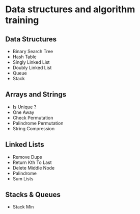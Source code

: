 # Data structures and algorithm training
## Data Structures
- Binary Search Tree
- Hash Table
- Singly Linked List
- Doubly Linked List
- Queue
- Stack

## Arrays and Strings
 - Is Unique ?
 - One Away
 - Check Permutation
 - Palindrome Permutation
 - String Compression

## Linked Lists
 - Remove Dups
 - Return Kth To Last
 - Delete Middle Node
 - Palindrome
 - Sum Lists

## Stacks & Queues
 - Stack Min
